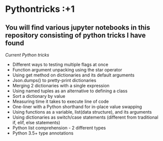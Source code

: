 # Pythontricks :+1
## You will find various jupyter notebooks in this repository consisting of python tricks I have found

*Current Python tricks*

* Different ways to testing multiple flags at once
* Function argument unpacking using the star operator
* Using get method on dictionaries and its default arguments
* Json.dumps() to pretty-print dictionaries
* Merging 2 dictionaries with a single expression
* Using named tuples as an alternative to defining a class
* Sort a dictionary by value
* Measuring time it takes to execute line of code
* One-liner with a Python shorthand for in-place value swapping
* Using functions as a variable, list(data structure), and its arguments
* Using dictionaries as switch/case statements (different from traditional if, elif, else statements)
* Python list comprehension - 2 different types
* Python 3.5+ type annotations
